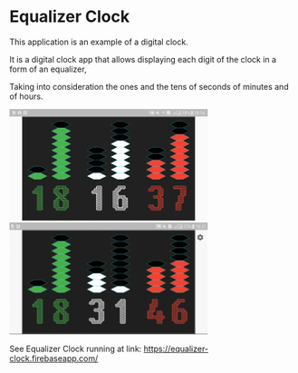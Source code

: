 # Equalizer Clock

This application is an example of a digital clock.

It is a digital clock app that allows displaying each digit of the clock in a form of an equalizer,

Taking into consideration the ones and the tens of seconds of minutes and of hours.

<img src='equalizer_clock.jpg' width='350'>
 
<img src='equalizer_clock.gif' width='350'>


See Equalizer Clock running at link: https://equalizer-clock.firebaseapp.com/

